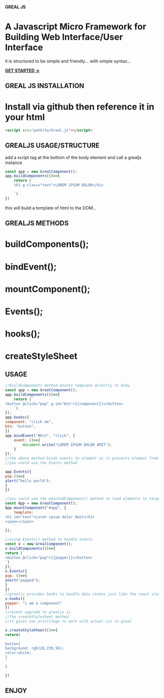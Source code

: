 #### GREAL JS
#  A Javascript Micro Framework for Building Web Interface/User Interface
it is structured to be simple and friendly... with simple syntax...

**[GET STARTED ->]("https://")**

## GREAL JS INSTALLATION

# Install via github then reference it in your html

```html
<script src="path/to/Greal.js"></script>
```

## GREALJS USAGE/STRUCTURE

add a script tag at the bottom of the body element and call a grealjs instance

```javascript
const app = new GrealComponent();
app.buildComponents(()=>{
    return ( `
    <h1 g-class="text">LOREM IPSUM DOLOR</h1>

    `)
})

```

this will build a template of html to the DOM...

## GREALJS METHODS
# buildComponents();
# bindEvent();
# mountComponent();
# Events();
# hooks();
# createStyleSheet


## USAGE
```javascript
//buildComponents method mounts template directly to body
const app = new GrealComponent();
app.buildComponents(()=>{
    return (`
<button @click="pop" g-id="btn">{{component}}</button>
    `)
});
app.hooks({
component: "click me",
btn: "button",
})
app.bindEvent("#btn", "click", {
    event: ()=>{
        document.write("LOREM IPSUM DOLOR AMIT");
    }
});
//the above method binds events to element as it prevents element from controlling other events
//you could use the Events method 

app.Events({
pop:()=>{
alert("hello world");
}
})

//you could use the mountedComponent() method to load elements to target parent element after document loads
const App = new GrealComponent();
App.mountComponent("#app", {
    template: `
<h1 id="text">Loren ipsum dolor Amit</h1>
<span></span>
    `
});

//using Events() method to handle events
const x = new GrealComponent();
x.buildComponents(()=>{
return (`
<button @click="pop">{{popper}}</button>
`)
});
x.Events({
pop: ()=>{
alert("popped");
}
})
//grealjs provides hooks to handle data states just like the react states
x.hooks({
popper: "i am a component"
})
//recent upgrade to grealjs is
//the createStylesheet method
//it gives you privillege to work with actual css in greal

x.createStyleSheet(()=>{
return(
`
button{
background: rgb(20,230,50);
color:white;
}
`
)

})
```
## ENJOY
